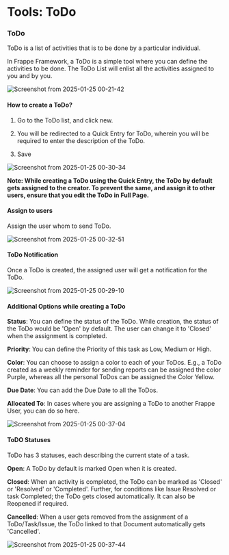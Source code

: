 # Tools: ToDo

### ToDo
ToDo is a list of activities that is to be done by a particular individual.

In Frappe Framework, a ToDo is a simple tool where you can define the activities to be done.
The ToDo List will enlist all the activities assigned to you and by you.

![Screenshot from 2025-01-25 00-21-42](https://github.com/user-attachments/assets/1ea03a76-8eba-435f-84fc-e2d25ba49155)


#### How to create a ToDo?

1. Go to the ToDo list, and click new.
  
2. You will be redirected to a Quick Entry for ToDo, wherein you will be required to enter the description
of the ToDo.

3. Save

![Screenshot from 2025-01-25 00-30-34](https://github.com/user-attachments/assets/3f7a4671-7d8e-438a-becc-38a652ae17dd)

**Note: While creating a ToDo using the Quick Entry, the ToDo by default gets assigned to the creator. To prevent the same, and assign it to other users, ensure that you edit the ToDo in Full Page.**

#### Assign to users
Assign the user whom to send ToDo.

![Screenshot from 2025-01-25 00-32-51](https://github.com/user-attachments/assets/025964d5-2d40-48dd-a208-b96d3cc91d5d)

#### ToDo Notification

Once a ToDo is created, the assigned user will get a notification for the ToDo.

![Screenshot from 2025-01-25 00-29-10](https://github.com/user-attachments/assets/3285c7bd-c05e-4b51-bb2a-b7f2bdd3264b)

#### Additional Options while creating a ToDo

**Status**: You can define the status of the ToDo. While creation, the status of the ToDo would be 'Open' by default. The user can change it to 'Closed' when the assignment is completed.

**Priority**: You can define the Priority of this task as Low, Medium or High.

**Color**: You can choose to assign a color to each of your ToDos. E.g., a ToDo created as a weekly reminder for sending reports can be assigned the color Purple, whereas all the personal ToDos can be assigned the Color Yellow.

**Due Date**: You can add the Due Date to all the ToDos.

**Allocated To**: In cases where you are assigning a ToDo to another Frappe User, you can do so here.

![Screenshot from 2025-01-25 00-37-04](https://github.com/user-attachments/assets/92cdffb1-9c28-4f6c-82fd-3199037c07d2)

#### ToDO Statuses
ToDo has 3 statuses, each describing the current state of a task.

**Open**: A ToDo by default is marked Open when it is created.

**Closed**: When an activity is completed, the ToDo can be marked as 'Closed' or 'Resolved' or 'Completed'. Further, for conditions like Issue Resolved or task Completed; the ToDo gets closed automatically. It can also be Reopened if required.

**Cancelled**: When a user gets removed from the assignment of a ToDo/Task/Issue, the ToDo linked to that Document automatically gets 'Cancelled'.

![Screenshot from 2025-01-25 00-37-44](https://github.com/user-attachments/assets/a8fca75e-800b-455f-8968-395b0bfad8ea)
